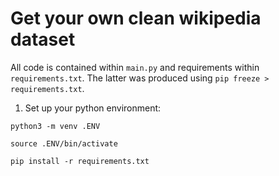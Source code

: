 # Get your own clean wikipedia dataset

All code is contained within `main.py` and requirements within `requirements.txt`. The latter was produced using `pip freeze > requirements.txt`.

1. Set up your python environment:

```
python3 -m venv .ENV
```

```
source .ENV/bin/activate
```

```
pip install -r requirements.txt
```


